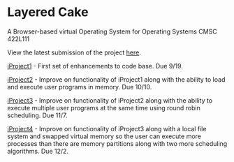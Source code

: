 Layered Cake
============

A Browser-based virtual Operating System for Operating Systems CMSC 422L111

View the latest submission of the project <a href="http://bsilvia.github.com/Layered-Cake">here</a>.

<a href="http://labouseur.com/courses/os/iProject1.pdf">iProject1</a> - First set of enhancements to code base.  Due 9/19.

<a href="http://labouseur.com/courses/os/iProject2.pdf">iProject2</a> - Improve on functionality of iProject1 along with the ability to load and execute user programs in memory.  Due 10/10.

<a href="http://labouseur.com/courses/os/iProject3.pdf">iProject3</a> - Improve on functionality of iProject2 along with the ability to execute multiple user programs at the same time using round robin scheduling.  Due 11/7.

<a href="http://labouseur.com/courses/os/iProject4.pdf">iProject4</a> - Improve on functionality of iProject3 along with a local file system and swapped virtual memory so the user can execute more processes than there are memory partitions along with two more scheduling algorithms.  Due 12/2.
